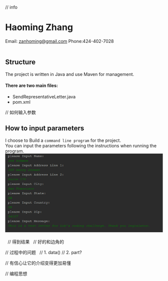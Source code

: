 // info<br>
# Haoming Zhang<br>
   Email: zanhoming@gmail.com      Phone:424-402-7028
<br>
<br>
## Structure
The project is written in Java and use Maven for management.<br>
#### There are two main files:<br>
   * SendRepresentativeLetter.java
   * pom.xml<br>
   
// 如何输入参数
## How to input parameters
I choose to Build a `command line program` for the project.<br>
You can input the parameters following the instructions when running the program.<br>
![](https://github.com/ffrqw/Projects/raw/master/Lob_SendRepresentativeLetter/sample_input.png) <br> 
// 得到结果
   // 好的和边角的

// 过程中的问题
   // 1. data()
   // 2. part?
   
// 有信心让它的介绍变得更加易懂

// 编程思想
